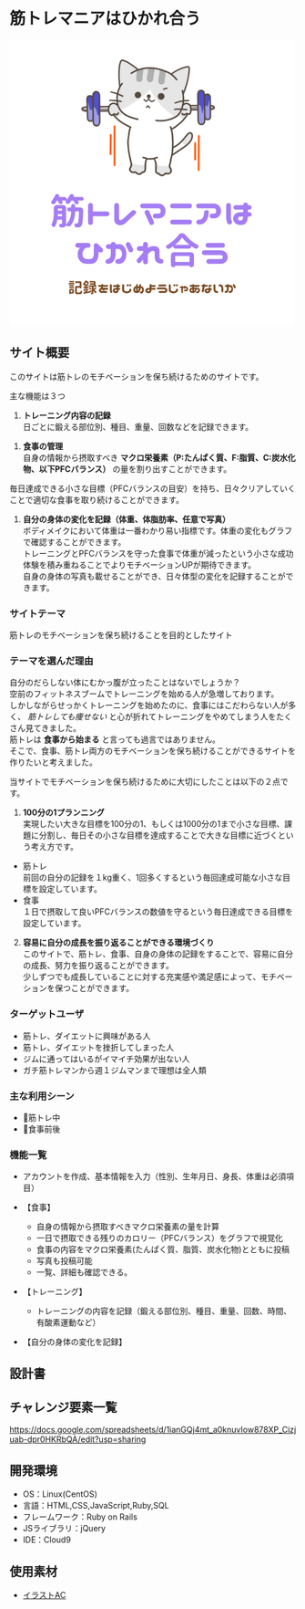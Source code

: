 # 筋トレマニアはひかれ合う
![にゃんこ](app/assets/images/nyanko.png)

## サイト概要
このサイトは筋トレのモチベーションを保ち続けるためのサイトです。

主な機能は３つ
1. __トレーニング内容の記録__<br />
日ごとに鍛える部位別、種目、重量、回数などを記録できます。<br />

<!--日ごとに鍛える部位別、種目、重量、回数などを記録できます。<br />-->
<!--トレーニングの記録でのテーマは **【きのうの自分に負けるな】** です。<br />-->
<!--記録しはじめたら最後、前回の自分の記録を破り続ける戦いが始まります。<br />-->
<!--この一見無意味そうな自分との戦いがモチベーションを維持するいいスパイスになります。<br />-->
<!--またトレーニングの記録はカレンダーで一覧として閲覧することができるので、びっしりとトレーニングで埋まったカレンダーをみて _にやにや_ しましょう。<br />-->
<!--Githubに草を生やすだけでなく、筋トレカレンダーにも草を生やす生活をはじめましょう。<br />-->
<!--そのうち草を生やさずにはいられなくなります。<br />-->

1. __食事の管理__<br />
自身の情報から摂取すべき **マクロ栄養素（P:たんぱく質、F:脂質、C:炭水化物、以下PFCバランス）** の量を割り出すことができます。<br />

<!-- 一日単位で残りの摂取してよいカロリー、PFCバランスをグラフで簡単に確認することが可能です。<br /> -->
毎日達成できる小さな目標（PFCバランスの目安）を持ち、日々クリアしていくことで適切な食事を取り続けることができます。<br />

<!--食事の管理でのテーマは **【最初はこだわりすぎるな】** です。<br />-->
<!--自身の情報から摂取すべき **マクロ栄養素（P:たんぱく質、F:脂質、C:炭水化物、以下PFCバランス）** の量を割り出すことができます。<br />-->
<!--一日単位で残りの摂取してよいカロリー、PFCバランスをグラフで簡単に確認することができ、このPFCバランスの数値さえ守れば、ケーキだろうとプリンだろうとなにを食べても文句は言いません。<br />-->
<!-- *3ヶ月後に10kg痩せよう!!それまでは減量食!!* というようなおおまかな目標設定だと続けることは困難です。<br />-->
<!--毎日達成できる小さな目標（PFCバランスの目安）を持ち、日々クリアしていくことで適切な食事を取り続けることができます。<br />-->
<!--最初は食材などにこだわりすぎず、PFCバランスのことだけを考えましょう。-->


1. __自分の身体の変化を記録（体重、体脂肪率、任意で写真）__<br />
ボディメイクにおいて体重は一番わかり易い指標です。体重の変化もグラフで確認することができます。<br />
トレーニングとPFCバランスを守った食事で体重が減ったという小さな成功体験を積み重ねることでよりモチベーションUPが期待できます。<br />
自身の身体の写真も載せることができ、日々体型の変化を記録することができます。

### サイトテーマ
筋トレのモチベーションを保ち続けることを目的としたサイト

### テーマを選んだ理由
自分のだらしない体にむかっ腹が立ったことはないでしょうか？<br />
空前のフィットネスブームでトレーニングを始める人が急増しております。<br />
しかしながらせっかくトレーニングを始めたのに、食事にはこだわらない人が多く、 *筋トレしても痩せない* と心が折れてトレーニングをやめてしまう人をたくさん見てきました。<br />
筋トレは **食事から始まる** と言っても過言ではありません。<br />
そこで、食事、筋トレ両方のモチベーションを保ち続けることができるサイトを作りたいと考えました。<br />
<!--健康的な体作りは１ヶ月、３ヶ月のような短期間の一時的なダイエットではなく、筋トレを日々の生活の一部にすることが大切だと私は考えています。<br />-->
<!--そのため最終的な究極目標は、このサイトの利用者全員が筋トレを生活の一部にして、当たり前のように日々運動をし続けるようになることです。-->

当サイトでモチベーションを保ち続けるために大切にしたことは以下の２点です。
1. __100分の1プランニング__<br />
実現したい大きな目標を100分の1、もしくは1000分の1まで小さな目標、課題に分割し、毎日その小さな目標を達成することで大きな目標に近づくという考え方です。
* 筋トレ<br />
前回の自分の記録を１kg重く、1回多くするという毎回達成可能な小さな目標を設定しています。
* 食事<br />
１日で摂取して良いPFCバランスの数値を守るという毎日達成できる目標を設定しています。
2. __容易に自分の成長を振り返ることができる環境づくり__<br />
このサイトで、筋トレ、食事、自身の身体の記録をすることで、容易に自分の成長、努力を振り返ることができます。<br />
少しずつでも成長していることに対する充実感や満足感によって、モチベーションを保つことができます。<br />

<!--人は周囲の人間と自分を比較することは無意識のうちにしていても、過去の自分と現在の自分を比較、つまり自己成長を確認することは怠りがちです。<br />-->
<!--このサイトで、筋トレ、食事、自身の身体の記録をすることで、容易に自分の成長、努力を振り返ることができます。<br />-->
<!--少しずつでも成長していることに対する充実感や満足感によって、モチベーションを保つことができます。<br />-->
<!--また、常に目標を達成し続ける感覚を得ることは、趣味や仕事などあらゆる場面でプラスに作用すると私は信じています。-->



### ターゲットユーザ
* 筋トレ、ダイエットに興味がある人
* 筋トレ、ダイエットを挫折してしまった人
* ジムに通ってはいるがイマイチ効果が出ない人
* ガチ筋トレマンから週１ジムマンまで理想は全人類

### 主な利用シーン
* 💪筋トレ中
* 🍴食事前後

### 機能一覧
* アカウントを作成、基本情報を入力（性別、生年月日、身長、体重は必須項目）

<!--* プロフィールに、画像、ホームジム、自己紹介など任意で追加可能-->
* 【食事】
  * 自身の情報から摂取すべきマクロ栄養素の量を計算
  * 一日で摂取できる残りのカロリー（PFCバランス）をグラフで視覚化
  * 食事の内容をマクロ栄養素(たんぱく質、脂質、炭水化物)とともに投稿
  * 写真も投稿可能
  * 一覧、詳細も確認できる。

* 【トレーニング】
  * トレーニングの内容を記録（鍛える部位別、種目、重量、回数、時間、有酸素運動など）

  <!-- * カレンダーにてトレーニングした日をひと目で閲覧可能 -->
  <!--* カレンダーからいつでも過去のトレーニング内容詳細を閲覧可能-->
  <!--* 部位、種目の名前は自分で追加することもできる-->

* 【自分の身体の変化を記録】

  <!-- * 体重、体脂肪率等を投稿、グラフで視覚的に確認できる -->

  <!--* 自身の写真をつなぎ合わせ、体型の変化がわかるgifファイルを自動生成 ※優先度低い、可能かどうかも不明-->

<!--* 【可能であれば追加、優先度低い】-->
<!--  * SNS機能-->
<!--    * twitterのようにトレーニング内容を共有することができる-->
<!--    * モチベーションUPのための筋トレ格言を投稿できる-->
<!--    * いいね機能-->
<!--    * コメント機能-->
<!--    * フォロー、フォロワー機能-->
<!--    * ダイレクトメッセージ機能-->
<!--  * マッチング機能-->
<!--    * 自分の位置情報、任意の場所からこれから筋トレをする仲間を募集-->
<!--  * 仮会員としてすぐに利用することも可能に-->

## 設計書
 <!--![Coming soon](app/assets/images/comingsoon.jpg)-->

## チャレンジ要素一覧
<https://docs.google.com/spreadsheets/d/1ianGQj4mt_a0knuvIow878XP_Cizjuab-dpr0HKRbQA/edit?usp=sharing>

## 開発環境
- OS：Linux(CentOS)
- 言語：HTML,CSS,JavaScript,Ruby,SQL
- フレームワーク：Ruby on Rails
- JSライブラリ：jQuery
- IDE：Cloud9

## 使用素材
<!-- ![Coming soon](app/assets/images/comingsoon.jpg)<br /> -->
* [イラストAC](https://www.ac-illust.com/)
